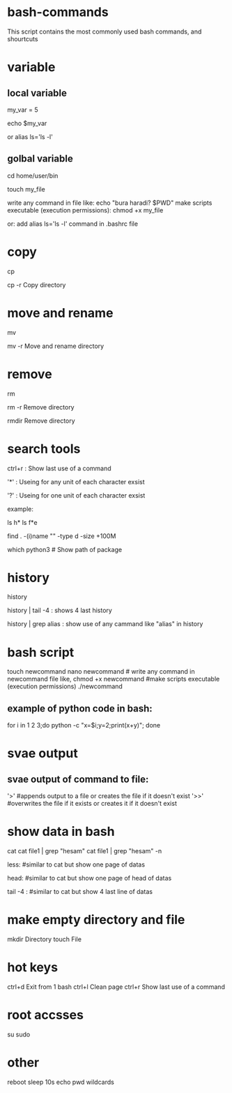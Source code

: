# bash-commands
This script contains the most commonly used bash commands, and shourtcuts

# variable 

local variable
--------------
my_var = 5

echo $my_var

or
alias ls='ls -l'


golbal variable
---------------
cd home/user/bin

touch my_file

write any command in file like: 
echo "bura haradi? $PWD"
make scripts executable (execution permissions):
chmod +x my_file  

or:
add alias ls='ls -l' command in .bashrc file


# copy  

cp

cp -r  Copy directory


# move and rename 

mv

mv -r  Move and rename directory


# remove 

rm

rm -r  Remove directory

rmdir  Remove directory



# search tools 

ctrl+r : Show last use of a command

'*' : Useing for any unit of each character exsist

'?' : Useing for one unit of each character exsist

example:

ls h*
ls f*e

find . -(i)name ""  -type d -size +100M 

which python3 # Show path of package





# history 

history

history | tail -4 : shows 4 last history

history | grep alias : show use of any cammand like "alias" in history



 # bash script

touch newcommand
nano newcommand # write any command in newcommand file like,
chmod +x newcommand #make scripts executable (execution permissions) 
./newcommand 


example of python code in bash:
-------------------------------
for i in 1 2 3;do python -c "x=$i;y=2;print(x+y)"; done


# svae output 

svae output of command to file:
------------------------------
'>'   #appends output to a file or creates the file if it doesn't exist
'>>'  #overwrites the file if it exists or creates it if it doesn't exist


# show data in bash 

cat
cat file1 | grep "hesam" 
cat file1 | grep "hesam" -n

less: #similar to cat but show one page of datas

head: #similar to cat but show one page of head of datas

tail -4 :  #similar to cat but show 4 last line of datas



# make empty directory and file 

mkdir   Directory
touch   File



# hot keys 

ctrl+d Exit from 1 bash
ctrl+l Clean page
ctrl+r Show last use of a command



# root accsses 

su
sudo 



# other 

reboot
sleep 10s
echo
pwd
wildcards


